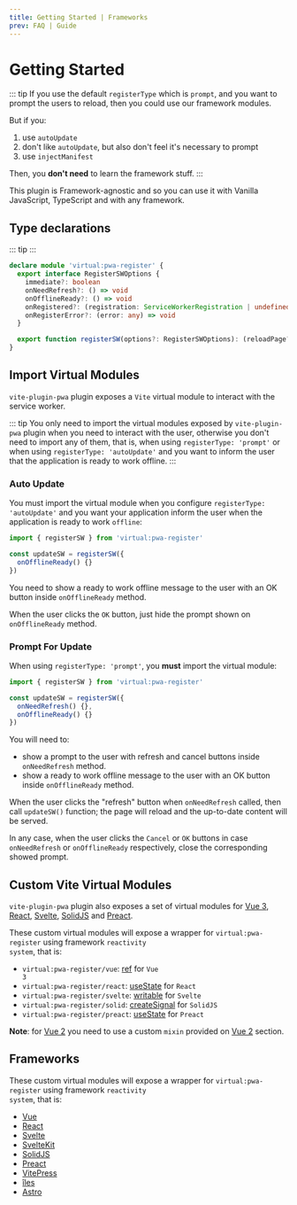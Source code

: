 ```yaml
---
title: Getting Started | Frameworks
prev: FAQ | Guide
---
```


# Getting Started

::: tip
If you use the default `registerType` which is `prompt`, and you want to prompt the users to reload, then you could use our framework modules.

But if you:
1. use `autoUpdate`
2. don't like `autoUpdate`, but also don't feel it's necessary to prompt
3. use `injectManifest`

Then, you **don't need** to learn the framework stuff.
:::

This plugin is Framework-agnostic and so you can use it with Vanilla JavaScript, TypeScript and with any framework.

## Type declarations

::: tip
<TypeScriptError2307 />
:::

```ts
declare module 'virtual:pwa-register' {
  export interface RegisterSWOptions {
    immediate?: boolean
    onNeedRefresh?: () => void
    onOfflineReady?: () => void
    onRegistered?: (registration: ServiceWorkerRegistration | undefined) => void
    onRegisterError?: (error: any) => void
  }

  export function registerSW(options?: RegisterSWOptions): (reloadPage?: boolean) => Promise<void>
}
```

## Import Virtual Modules

`vite-plugin-pwa` plugin exposes a `Vite` virtual module to interact with the service worker.

::: tip
You only need to import the virtual modules exposed by `vite-plugin-pwa` plugin when you need to interact with the user, otherwise you don't need to import any of them, that is, when using `registerType: 'prompt'` or when using `registerType: 'autoUpdate'` and you want to inform the user that the application is ready to work offline.
:::

### Auto Update

You must import the virtual module when you configure `registerType: 'autoUpdate'` and you want your application inform the user when the application is ready to work `offline`:

```ts
import { registerSW } from 'virtual:pwa-register'

const updateSW = registerSW({
  onOfflineReady() {}
})
```

You need to show a ready to work offline message to the user with an OK button inside `onOfflineReady` method.

When the user clicks the `OK` button, just hide the prompt shown on `onOfflineReady` method.

### Prompt For Update

When using `registerType: 'prompt'`, you **must** import the virtual module:

```ts
import { registerSW } from 'virtual:pwa-register'

const updateSW = registerSW({
  onNeedRefresh() {},
  onOfflineReady() {}
})
```

You will need to:
- show a prompt to the user with refresh and cancel buttons inside `onNeedRefresh` method.
- show a ready to work offline message to the user with an OK button inside `onOfflineReady` method.

When the user clicks the "refresh" button when `onNeedRefresh` called, then call `updateSW()` function; the page will reload and the up-to-date content will be served.

In any case, when the user clicks the `Cancel` or `OK` buttons in case `onNeedRefresh` or `onOfflineReady` respectively, close the corresponding showed prompt.

## Custom Vite Virtual Modules

`vite-plugin-pwa` plugin also exposes a set of virtual modules for [Vue 3](https://v3.vuejs.org/), [React](https://reactjs.org/), [Svelte](https://svelte.dev/docs), [SolidJS](https://www.solidjs.com/) and [Preact](https://preactjs.com/).  

These custom virtual modules will expose a wrapper for  <code>virtual:pwa-register</code> using framework <code>reactivity system</code>, that is:
- <code>virtual:pwa-register/vue</code>: [ref](https://v3.vuejs.org/api/refs-api.html#ref) for <code>Vue 3</code>
- <code>virtual:pwa-register/react</code>: [useState](https://reactjs.org/docs/hooks-reference.html#usestate) for <code>React</code>
- <code>virtual:pwa-register/svelte</code>: [writable](https://svelte.dev/docs#writable) for <code>Svelte</code>
- <code>virtual:pwa-register/solid</code>: [createSignal](https://www.solidjs.com/docs/latest/api#createsignal) for <code>SolidJS</code>
- <code>virtual:pwa-register/preact</code>: [useState](https://preactjs.com/guide/v10/hooks#usestate) for <code>Preact</code>

**Note**: for [Vue 2](https://vuejs.org/) you need to use a custom `mixin` provided on [Vue 2](/frameworks/vue#vue-2) section.

## Frameworks

These custom virtual modules will expose a wrapper for <code>virtual:pwa-register</code> using framework <code>reactivity system</code>, that is:
- [Vue](/frameworks/vue)
- [React](/frameworks/react)
- [Svelte](/frameworks/svelte)
- [SvelteKit](/frameworks/sveltekit)
- [SolidJS](/frameworks/solidjs)
- [Preact](/frameworks/preact)
- [VitePress](/frameworks/vitepress)
- [îles](/frameworks/iles)
- [Astro](/frameworks/astro)
